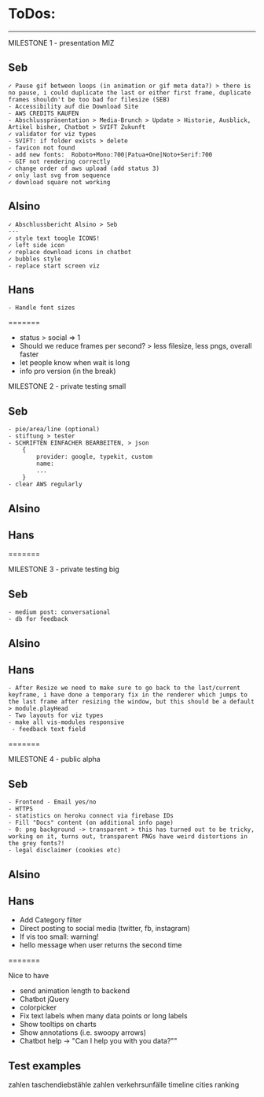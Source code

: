 # ToDos:

---

MILESTONE 1 - presentation MIZ

## Seb

    ✓ Pause gif between loops (in animation or gif meta data?) > there is no pause, i could duplicate the last or either first frame, duplicate frames shouldn't be too bad for filesize (SEB)
    - Accessibility auf die Download Site
    - AWS CREDITS KAUFEN
    - Abschlusspräsentation > Media-Brunch > Update > Historie, Ausblick, Artikel bisher, Chatbot > SVIFT Zukunft
    ✓ validator for viz types
    - SVIFT: if folder exists > delete
    - favicon not found
    - add new fonts:  Roboto+Mono:700|Patua+One|Noto+Serif:700
    - GIF not rendering correctly
    ✓ change order of aws upload (add status 3)
    ✓ only last svg from sequence
    ✓ download square not working

## Alsino

    ✓ Abschlussbericht Alsino > Seb
    ---
    ✓ style text toogle ICONS!
    ✓ left side icon
    ✓ replace download icons in chatbot
    ✓ bubbles style
    - replace start screen viz

## Hans

    - Handle font sizes

=======

* status > social => 1
* Should we reduce frames per second? > less filesize, less pngs, overall faster
* let people know when wait is long
* info pro version (in the break)

MILESTONE 2 - private testing small

## Seb

    - pie/area/line (optional)
    - stiftung > tester
    - SCHRIFTEN EINFACHER BEARBEITEN, > json
    	{
    		provider: google, typekit, custom
    		name:
    		...
    	}
    - clear AWS regularly

## Alsino

## Hans

=======

MILESTONE 3 - private testing big

## Seb

    - medium post: conversational
    - db for feedback

## Alsino

## Hans

    - After Resize we need to make sure to go back to the last/current keyframe, i have done a temporary fix in the renderer which jumps to the last frame after resizing the window, but this should be a default > module.playHead
    - Two layouts for viz types
    - make all vis-modules responsive
     - feedback text field

=======

MILESTONE 4 - public alpha

## Seb

    - Frontend - Email yes/no
    - HTTPS
    - statistics on heroku connect via firebase IDs
    - Fill "Docs" content (on additional info page)
    - 0: png background -> transparent > this has turned out to be tricky, working on it, turns out, transparent PNGs have weird distortions in the grey fonts?!
    - legal disclaimer (cookies etc)

## Alsino

## Hans

* Add Category filter
* Direct posting to social media (twitter, fb, instagram)
* If vis too small: warning!
* hello message when user returns the second time

=======

Nice to have

* send animation length to backend
* Chatbot jQuery
* colorpicker
* Fix text labels when many data points or long labels
* Show tooltips on charts
* Show annotations (i.e. swoopy arrows)
* Chatbot help -> "Can I help you with you data?""

## Test examples

zahlen taschendiebstähle
zahlen verkehrsunfälle
timeline
cities ranking
